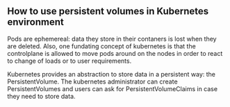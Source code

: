 ## How to use persistent volumes in Kubernetes environment

Pods are ephemereal: data they store in their contaners is lost when they are deleted.
Also, one fundating concept of kubernetes is that the controlplane is allowed to move pods around on the nodes in order to react to change of loads or to user requirements.

Kubernetes provides an abstraction to store data in a persistent way: the PersistentVolume.
The kubernetes administrator can create PersistentVolumes and users can ask for PersistentVolumeClaims in case they need to store data.
